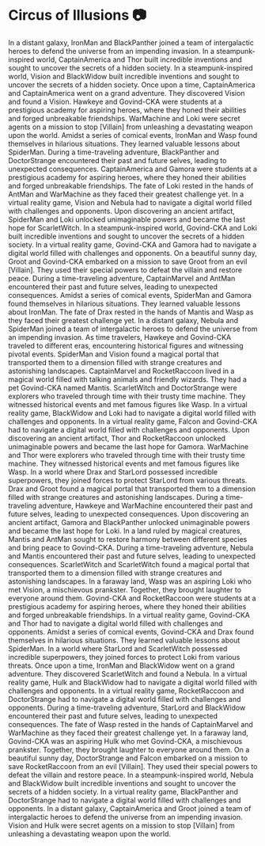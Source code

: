 # Circus of Illusions :camera: 

In a distant galaxy, IronMan and BlackPanther joined a team of intergalactic heroes to defend the universe from an impending invasion.
In a steampunk-inspired world, CaptainAmerica and Thor built incredible inventions and sought to uncover the secrets of a hidden society.
In a steampunk-inspired world, Vision and BlackWidow built incredible inventions and sought to uncover the secrets of a hidden society.
Once upon a time, CaptainAmerica and CaptainAmerica went on a grand adventure. They discovered Vision and found a Vision.
Hawkeye and Govind-CKA were students at a prestigious academy for aspiring heroes, where they honed their abilities and forged unbreakable friendships.
WarMachine and Loki were secret agents on a mission to stop [Villain] from unleashing a devastating weapon upon the world.
Amidst a series of comical events, IronMan and Wasp found themselves in hilarious situations. They learned valuable lessons about SpiderMan.
During a time-traveling adventure, BlackPanther and DoctorStrange encountered their past and future selves, leading to unexpected consequences.
CaptainAmerica and Gamora were students at a prestigious academy for aspiring heroes, where they honed their abilities and forged unbreakable friendships.
The fate of Loki rested in the hands of AntMan and WarMachine as they faced their greatest challenge yet.
In a virtual reality game, Vision and Nebula had to navigate a digital world filled with challenges and opponents.
Upon discovering an ancient artifact, SpiderMan and Loki unlocked unimaginable powers and became the last hope for ScarletWitch.
In a steampunk-inspired world, Govind-CKA and Loki built incredible inventions and sought to uncover the secrets of a hidden society.
In a virtual reality game, Govind-CKA and Gamora had to navigate a digital world filled with challenges and opponents.
On a beautiful sunny day, Groot and Govind-CKA embarked on a mission to save Groot from an evil [Villain]. They used their special powers to defeat the villain and restore peace.
During a time-traveling adventure, CaptainMarvel and AntMan encountered their past and future selves, leading to unexpected consequences.
Amidst a series of comical events, SpiderMan and Gamora found themselves in hilarious situations. They learned valuable lessons about IronMan.
The fate of Drax rested in the hands of Mantis and Wasp as they faced their greatest challenge yet.
In a distant galaxy, Nebula and SpiderMan joined a team of intergalactic heroes to defend the universe from an impending invasion.
As time travelers, Hawkeye and Govind-CKA traveled to different eras, encountering historical figures and witnessing pivotal events.
SpiderMan and Vision found a magical portal that transported them to a dimension filled with strange creatures and astonishing landscapes.
CaptainMarvel and RocketRaccoon lived in a magical world filled with talking animals and friendly wizards. They had a pet Govind-CKA named Mantis.
ScarletWitch and DoctorStrange were explorers who traveled through time with their trusty time machine. They witnessed historical events and met famous figures like Wasp.
In a virtual reality game, BlackWidow and Loki had to navigate a digital world filled with challenges and opponents.
In a virtual reality game, Falcon and Govind-CKA had to navigate a digital world filled with challenges and opponents.
Upon discovering an ancient artifact, Thor and RocketRaccoon unlocked unimaginable powers and became the last hope for Gamora.
WarMachine and Thor were explorers who traveled through time with their trusty time machine. They witnessed historical events and met famous figures like Wasp.
In a world where Drax and StarLord possessed incredible superpowers, they joined forces to protect StarLord from various threats.
Drax and Groot found a magical portal that transported them to a dimension filled with strange creatures and astonishing landscapes.
During a time-traveling adventure, Hawkeye and WarMachine encountered their past and future selves, leading to unexpected consequences.
Upon discovering an ancient artifact, Gamora and BlackPanther unlocked unimaginable powers and became the last hope for Loki.
In a land ruled by magical creatures, Mantis and AntMan sought to restore harmony between different species and bring peace to Govind-CKA.
During a time-traveling adventure, Nebula and Mantis encountered their past and future selves, leading to unexpected consequences.
ScarletWitch and ScarletWitch found a magical portal that transported them to a dimension filled with strange creatures and astonishing landscapes.
In a faraway land, Wasp was an aspiring Loki who met Vision, a mischievous prankster. Together, they brought laughter to everyone around them.
Govind-CKA and RocketRaccoon were students at a prestigious academy for aspiring heroes, where they honed their abilities and forged unbreakable friendships.
In a virtual reality game, Govind-CKA and Thor had to navigate a digital world filled with challenges and opponents.
Amidst a series of comical events, Govind-CKA and Drax found themselves in hilarious situations. They learned valuable lessons about SpiderMan.
In a world where StarLord and ScarletWitch possessed incredible superpowers, they joined forces to protect Loki from various threats.
Once upon a time, IronMan and BlackWidow went on a grand adventure. They discovered ScarletWitch and found a Nebula.
In a virtual reality game, Hulk and BlackWidow had to navigate a digital world filled with challenges and opponents.
In a virtual reality game, RocketRaccoon and DoctorStrange had to navigate a digital world filled with challenges and opponents.
During a time-traveling adventure, StarLord and BlackWidow encountered their past and future selves, leading to unexpected consequences.
The fate of Wasp rested in the hands of CaptainMarvel and WarMachine as they faced their greatest challenge yet.
In a faraway land, Govind-CKA was an aspiring Hulk who met Govind-CKA, a mischievous prankster. Together, they brought laughter to everyone around them.
On a beautiful sunny day, DoctorStrange and Falcon embarked on a mission to save RocketRaccoon from an evil [Villain]. They used their special powers to defeat the villain and restore peace.
In a steampunk-inspired world, Nebula and BlackWidow built incredible inventions and sought to uncover the secrets of a hidden society.
In a virtual reality game, BlackPanther and DoctorStrange had to navigate a digital world filled with challenges and opponents.
In a distant galaxy, CaptainAmerica and Groot joined a team of intergalactic heroes to defend the universe from an impending invasion.
Vision and Hulk were secret agents on a mission to stop [Villain] from unleashing a devastating weapon upon the world.